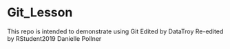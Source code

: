 # Git_Lesson
This repo is intended to demonstrate using Git
Edited by DataTroy
Re-edited by RStudent2019
Danielle Pollner 
